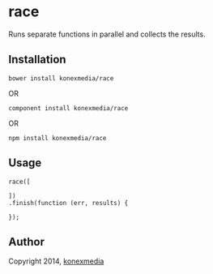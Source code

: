 # race

Runs separate functions in parallel and collects the results.

## Installation

    bower install konexmedia/race
    
OR

    component install konexmedia/race

OR

    npm install konexmedia/race

## Usage

    race([
    
    ])
    .finish(function (err, results) {
        
    });

## Author

Copyright 2014, [konexmedia](http://konexmedia.com)